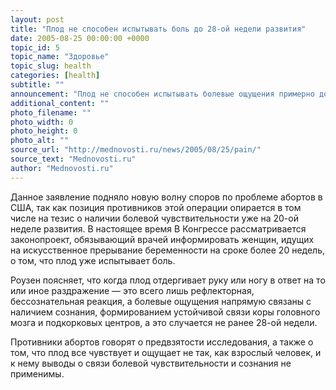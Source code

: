 ```yaml
---
layout: post
title: "Плод не способен испытывать боль до 28-ой недели развития"
date: 2005-08-25 00:00:00 +0000
topic_id: 5
topic_name: "Здоровье"
topic_slug: health
categories: [health]
subtitle: ""
announcement: "Плод не способен испытывать болевые ощущения примерно до 7-го месяца беременности, так как только к 28 неделе внутриутробного развития формируются структуры головного мозга, отвечающие за восприятие боли, сообщает Associated Press. Исследование группы ученых из Калифорнийского университета (University of California) под руководством акушера-анестезиолога доктора Марка Роузена (Mark Rosen) пришла к этому выводу, изучив многочисленные работы по данной тематике."
additional_content: ""
photo_filename: ""
photo_width: 0
photo_height: 0
photo_alt: ""
source_url: "http://mednovosti.ru/news/2005/08/25/pain/"
source_text: "Mednovosti.ru"
author: "Mednovosti.ru"
---
```

Данное заявление подняло новую волну споров по проблеме абортов в США, так как позиция противников этой операции опирается в том числе на тезис о наличии болевой чувствительности уже на 20-ой неделе развития. В настоящее время В Конгрессе рассматривается законопроект, обязывающий врачей информировать женщин, идущих на искусственное прерывание беременности на сроке более 20 недель, о том, что плод уже испытывает боль.

Роузен поясняет, что когда плод отдергивает руку или ногу в ответ на то или иное раздражение &mdash; это всего лишь рефлекторная, бессознательная реакция, а болевые ощущения напрямую связаны с наличием сознания, формированием устойчивой связи коры головного мозга и подкорковых центров, а это случается не ранее 28-ой недели.

Противники абортов говорят о предвзятости исследования, а также о том, что плод все чувствует и ощущает не так, как взрослый человек, и к нему выводы о связи болевой чувствительности и сознания не применимы.
